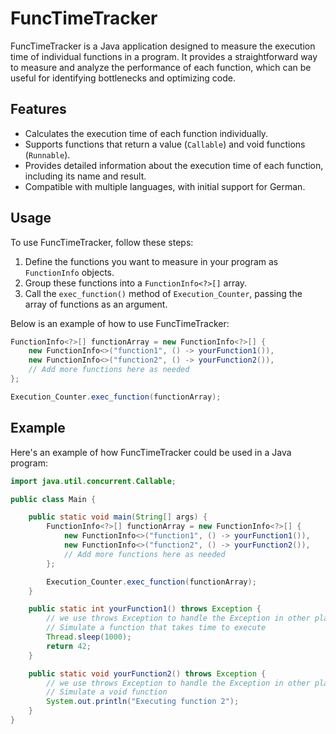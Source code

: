 # FuncTimeTracker

FuncTimeTracker is a Java application designed to measure the execution time of individual functions in a program. It provides a straightforward way to measure and analyze the performance of each function, which can be useful for identifying bottlenecks and optimizing code.

## Features

- Calculates the execution time of each function individually.
- Supports functions that return a value (`Callable`) and void functions (`Runnable`).
- Provides detailed information about the execution time of each function, including its name and result.
- Compatible with multiple languages, with initial support for German.

## Usage

To use FuncTimeTracker, follow these steps:

1. Define the functions you want to measure in your program as `FunctionInfo` objects.
2. Group these functions into a `FunctionInfo<?>[]` array.
3. Call the `exec_function()` method of `Execution_Counter`, passing the array of functions as an argument.

Below is an example of how to use FuncTimeTracker:

```java
FunctionInfo<?>[] functionArray = new FunctionInfo<?>[] {
    new FunctionInfo<>("function1", () -> yourFunction1()),
    new FunctionInfo<>("function2", () -> yourFunction2()),
    // Add more functions here as needed
};

Execution_Counter.exec_function(functionArray);
```

## Example

Here's an example of how FuncTimeTracker could be used in a Java program:


```java
import java.util.concurrent.Callable;

public class Main {

    public static void main(String[] args) {
        FunctionInfo<?>[] functionArray = new FunctionInfo<?>[] {
            new FunctionInfo<>("function1", () -> yourFunction1()),
            new FunctionInfo<>("function2", () -> yourFunction2()),
            // Add more functions here as needed
        };

        Execution_Counter.exec_function(functionArray);
    }

    public static int yourFunction1() throws Exception {
        // we use throws Exception to handle the Exception in other place.
        // Simulate a function that takes time to execute
        Thread.sleep(1000);
        return 42;
    }

    public static void yourFunction2() throws Exception {
        // we use throws Exception to handle the Exception in other place.
        // Simulate a void function
        System.out.println("Executing function 2");
    }
}
```

